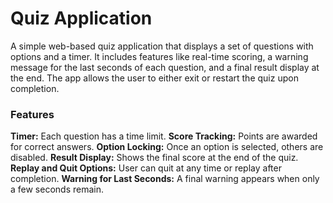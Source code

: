 <h1>Quiz Application</h1>
A simple web-based quiz application that displays a set of questions with options and a timer. It includes features like real-time scoring, a warning message for the last seconds of each question, and a final result display at the end. The app allows the user to either exit or restart the quiz upon completion.
<br>
<h3>Features</h3>
<b>Timer:</b> Each question has a time limit.
<b>Score Tracking:</b> Points are awarded for correct answers.
<b>Option Locking:</b> Once an option is selected, others are disabled.
<b>Result Display:</b> Shows the final score at the end of the quiz.
<b>Replay and Quit Options:</b> User can quit at any time or replay after completion.
<b>Warning for Last Seconds:</b> A final warning appears when only a few seconds remain.
